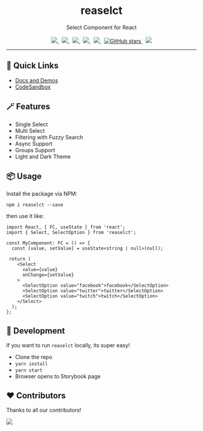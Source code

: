 <div align="center">
  <h1>reaselct</h1>
  Select Component for React
  <br /><br />
  <a href="https://github.com/reaviz/reaselct/workflows/build/">
    <img src="https://github.com/reaviz/reaselct/workflows/build/badge.svg?branch=master" />
  </a>
  &nbsp;
  <a href="https://npm.im/reaselct">
    <img src="https://img.shields.io/npm/v/reaselct.svg" />
  </a>&nbsp;
  <a href="https://npm.im/reaselct">
    <img src="https://badgen.net/npm/dw/reaselct" />
  </a>&nbsp;
  <a href="https://github.com/reaviz/reaselct/blob/master/LICENSE">
    <img src="https://badgen.now.sh/badge/license/apache2" />
  </a>&nbsp;
  <a href="https://bundlephobia.com/result?p=reaselct">
    <img src="https://badgen.net/bundlephobia/minzip/reaselct" />
  </a>&nbsp;
  <a href="https://github.com/reaviz/reaselct">
    <img alt="GitHub stars" src="https://img.shields.io/github/stars/reaviz/reaselct?style=social" />
  </a>&nbsp;
  <a href="https://discord.gg/tt8wGExq35">
    <img src="https://img.shields.io/discord/773948315037073409?label=discord" />
  </a>
</div>

---

## 🚀 Quick Links
- [Docs and Demos](https://master--61dee6b62e6b2c004af20119.chromatic.com)
- [CodeSandbox](https://codesandbox.io/s/reaselct-6gv07)

## 🪄 Features
- Single Select
- Multi Select
- Filtering with Fuzzy Search
- Async Support
- Groups Support
- Light and Dark Theme

## 📦 Usage
Install the package via NPM:

```
npm i reaselct --save
```

then use it like:

```tsx
import React, { FC, useState } from 'react';
import { Select, SelectOption } from 'reaselct';

const MyComponent: FC = () => {
  const [value, setValue] = useState<string | null>(null);
 
 return (
    <Select
      value={value}
      onChange={setValue}
    >
      <SelectOption value="facebook">facebook</SelectOption>
      <SelectOption value="twitter">twitter</SelectOption>
      <SelectOption value="twitch">twitch</SelectOption>
    </Select>
  );
};
```

## 🔭 Development
If you want to run `reaselct` locally, its super easy!

- Clone the repo
- `yarn install`
- `yarn start`
- Browser opens to Storybook page

## ❤️ Contributors
Thanks to all our contributors!

<a href="https://github.com/reaviz/realayers/graphs/contributors"><img src="https://opencollective.com/reaviz/contributors.svg?width=890" /></a>
